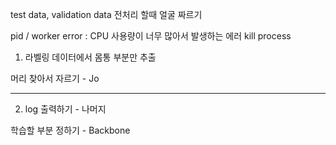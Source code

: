test data, validation data 전처리 할때 얼굴 짜르기

pid / worker error : CPU 사용량이 너무 많아서 발생하는 에러
kill process


1. 라벨링 데이터에서 몸통 부분만 추출

머리 찾아서 자르기 - Jo

---

2. log 출력하기 - 나머지

학습할 부분 정하기 - Backbone